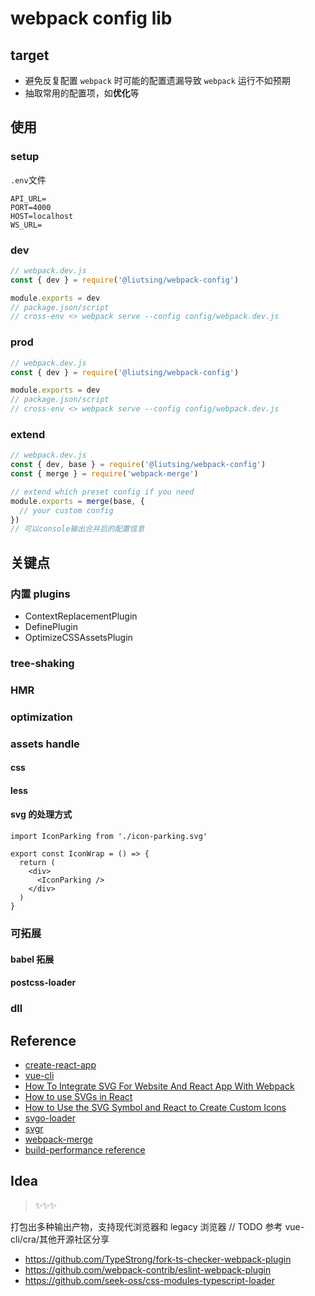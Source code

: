 # webpack config lib

## target

- 避免反复配置 `webpack` 时可能的配置遗漏导致 `webpack` 运行不如预期
- 抽取常用的配置项，如**优化**等

## 使用

### setup

`.env`文件

```log
API_URL=
PORT=4000
HOST=localhost
WS_URL=
```

### dev

```js
// webpack.dev.js
const { dev } = require('@liutsing/webpack-config')

module.exports = dev
// package.json/script
// cross-env <> webpack serve --config config/webpack.dev.js
```

### prod

```js
// webpack.dev.js
const { dev } = require('@liutsing/webpack-config')

module.exports = dev
// package.json/script
// cross-env <> webpack serve --config config/webpack.dev.js
```

### extend

```js
// webpack.dev.js
const { dev, base } = require('@liutsing/webpack-config')
const { merge } = require('webpack-merge')

// extend which preset config if you need
module.exports = merge(base, {
  // your custom config
})
// 可以console输出合并后的配置信息
```

## 关键点

### 内置 plugins

- ContextReplacementPlugin
- DefinePlugin
- OptimizeCSSAssetsPlugin

### tree-shaking

### HMR

### optimization

### assets handle

#### css

#### less

#### svg 的处理方式

```tsx
import IconParking from './icon-parking.svg'

export const IconWrap = () => {
  return (
    <div>
      <IconParking />
    </div>
  )
}
```

### 可拓展

#### babel 拓展

#### postcss-loader

### dll

## Reference

- [create-react-app](https://www.npmjs.com/package/create-react-app)
- [vue-cli](https://www.npmjs.com/package/@vue/cli-service)
- [How To Integrate SVG For Website And React App With Webpack](https://dev.to/antoineamara/how-to-integrate-svg-for-website-and-react-app-with-webpack-3bfb)
- [How to use SVGs in React](https://blog.logrocket.com/how-to-use-svgs-react/#use-svgs-react)
- [How to Use the SVG Symbol and React to Create Custom Icons](https://javascript.plainenglish.io/using-svg-symbol-to-custom-react-icon-cacf8c41af1)
- [svgo-loader](https://github.com/svg/svgo-loader)
- [svgr](https://github.com/gregberge/svgr)
- [webpack-merge](https://github.com/survivejs/webpack-merge)
- [build-performance reference](https://webpack.js.org/guides/build-performance/)

## Idea

> ✨✨✨

打包出多种输出产物，支持现代浏览器和 legacy 浏览器
// TODO 参考 vue-cli/cra/其他开源社区分享

- https://github.com/TypeStrong/fork-ts-checker-webpack-plugin
- https://github.com/webpack-contrib/eslint-webpack-plugin
- https://github.com/seek-oss/css-modules-typescript-loader
